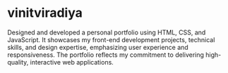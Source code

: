 # vinitviradiya

Designed and developed a personal portfolio using HTML, CSS, and JavaScript. It showcases my front-end development projects, technical skills, and design expertise, emphasizing user experience and responsiveness. The portfolio reflects my commitment to delivering high-quality, interactive web applications.